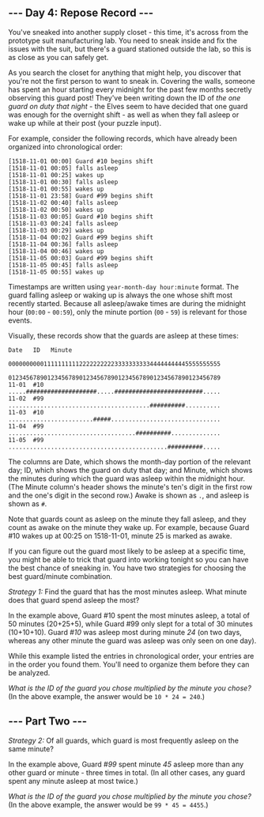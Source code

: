 <article class="day-desc"><h2>--- Day 4: Repose Record ---</h2><p>You've <span title="Yes, 'sneaked'. 'Snuck' didn't appear in English until the 1800s.">sneaked</span> into another supply closet - this time, it's across from the prototype suit manufacturing lab. You need to sneak inside and fix the issues with the suit, but there's a guard stationed outside the lab, so this is as close as you can safely get.</p>
<p>As you search the closet for anything that might help, you discover that you're not the first person to want to sneak in.  Covering the walls, someone has spent an hour starting every midnight for the past few months secretly observing this guard post!  They've been writing down the ID of <em>the one guard on duty that night</em> - the Elves seem to have decided that one guard was enough for the overnight shift - as well as when they fall asleep or wake up while at their post (your puzzle input).</p>
<p>For example, consider the following records, which have already been organized into chronological order:</p>
<pre><code>[1518-11-01 00:00] Guard #10 begins shift
[1518-11-01 00:05] falls asleep
[1518-11-01 00:25] wakes up
[1518-11-01 00:30] falls asleep
[1518-11-01 00:55] wakes up
[1518-11-01 23:58] Guard #99 begins shift
[1518-11-02 00:40] falls asleep
[1518-11-02 00:50] wakes up
[1518-11-03 00:05] Guard #10 begins shift
[1518-11-03 00:24] falls asleep
[1518-11-03 00:29] wakes up
[1518-11-04 00:02] Guard #99 begins shift
[1518-11-04 00:36] falls asleep
[1518-11-04 00:46] wakes up
[1518-11-05 00:03] Guard #99 begins shift
[1518-11-05 00:45] falls asleep
[1518-11-05 00:55] wakes up
</code></pre>
<p>Timestamps are written using <code>year-month-day hour:minute</code> format. The guard falling asleep or waking up is always the one whose shift most recently started. Because all asleep/awake times are during the midnight hour (<code>00:00</code> - <code>00:59</code>), only the minute portion (<code>00</code> - <code>59</code>) is relevant for those events.</p>
<p>Visually, these records show that the guards are asleep at these times:</p>
<pre><code>Date   ID   Minute
            000000000011111111112222222222333333333344444444445555555555
            012345678901234567890123456789012345678901234567890123456789
11-01  #10  .....####################.....#########################.....
11-02  #99  ........................................##########..........
11-03  #10  ........................#####...............................
11-04  #99  ....................................##########..............
11-05  #99  .............................................##########.....
</code></pre>
<p>The columns are Date, which shows the month-day portion of the relevant day; ID, which shows the guard on duty that day; and Minute, which shows the minutes during which the guard was asleep within the midnight hour.  (The Minute column's header shows the minute's ten's digit in the first row and the one's digit in the second row.) Awake is shown as <code>.</code>, and asleep is shown as <code>#</code>.</p>
<p>Note that guards count as asleep on the minute they fall asleep, and they count as awake on the minute they wake up. For example, because Guard #10 wakes up at 00:25 on 1518-11-01, minute 25 is marked as awake.</p>
<p>If you can figure out the guard most likely to be asleep at a specific time, you might be able to trick that guard into working tonight so you can have the best chance of sneaking in.  You have two strategies for choosing the best guard/minute combination.</p>
<p><em>Strategy 1:</em> Find the guard that has the most minutes asleep. What minute does that guard spend asleep the most?</p>
<p>In the example above, Guard #10 spent the most minutes asleep, a total of 50 minutes (20+25+5), while Guard #99 only slept for a total of 30 minutes (10+10+10). Guard #<em>10</em> was asleep most during minute <em>24</em> (on two days, whereas any other minute the guard was asleep was only seen on one day).</p>
<p>While this example listed the entries in chronological order, your entries are in the order you found them. You'll need to organize them before they can be analyzed.</p>
<p><em>What is the ID of the guard you chose multiplied by the minute you chose?</em> (In the above example, the answer would be <code>10 * 24 = 240</code>.)</p>
</article>
<article class="day-desc"><h2 id="part2">--- Part Two ---</h2><p><em>Strategy 2:</em> Of all guards, which guard is most frequently asleep on the same minute?</p>
<p>In the example above, Guard #<em>99</em> spent minute <em>45</em> asleep more than any other guard or minute - three times in total. (In all other cases, any guard spent any minute asleep at most twice.)</p>
<p><em>What is the ID of the guard you chose multiplied by the minute you chose?</em> (In the above example, the answer would be <code>99 * 45 = 4455</code>.)</p>
</article>
